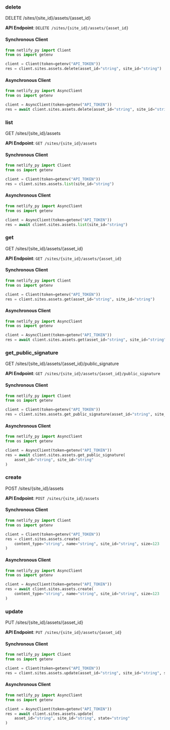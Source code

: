 
### delete <a name="delete"></a>
DELETE /sites/{site_id}/assets/{asset_id}



**API Endpoint**: `DELETE /sites/{site_id}/assets/{asset_id}`

#### Synchronous Client

```python
from netlify_py import Client
from os import getenv

client = Client(token=getenv("API_TOKEN"))
res = client.sites.assets.delete(asset_id="string", site_id="string")
```

#### Asynchronous Client

```python
from netlify_py import AsyncClient
from os import getenv

client = AsyncClient(token=getenv("API_TOKEN"))
res = await client.sites.assets.delete(asset_id="string", site_id="string")
```

### list <a name="list"></a>
GET /sites/{site_id}/assets



**API Endpoint**: `GET /sites/{site_id}/assets`

#### Synchronous Client

```python
from netlify_py import Client
from os import getenv

client = Client(token=getenv("API_TOKEN"))
res = client.sites.assets.list(site_id="string")
```

#### Asynchronous Client

```python
from netlify_py import AsyncClient
from os import getenv

client = AsyncClient(token=getenv("API_TOKEN"))
res = await client.sites.assets.list(site_id="string")
```

### get <a name="get"></a>
GET /sites/{site_id}/assets/{asset_id}



**API Endpoint**: `GET /sites/{site_id}/assets/{asset_id}`

#### Synchronous Client

```python
from netlify_py import Client
from os import getenv

client = Client(token=getenv("API_TOKEN"))
res = client.sites.assets.get(asset_id="string", site_id="string")
```

#### Asynchronous Client

```python
from netlify_py import AsyncClient
from os import getenv

client = AsyncClient(token=getenv("API_TOKEN"))
res = await client.sites.assets.get(asset_id="string", site_id="string")
```

### get_public_signature <a name="get_public_signature"></a>
GET /sites/{site_id}/assets/{asset_id}/public_signature



**API Endpoint**: `GET /sites/{site_id}/assets/{asset_id}/public_signature`

#### Synchronous Client

```python
from netlify_py import Client
from os import getenv

client = Client(token=getenv("API_TOKEN"))
res = client.sites.assets.get_public_signature(asset_id="string", site_id="string")
```

#### Asynchronous Client

```python
from netlify_py import AsyncClient
from os import getenv

client = AsyncClient(token=getenv("API_TOKEN"))
res = await client.sites.assets.get_public_signature(
    asset_id="string", site_id="string"
)
```

### create <a name="create"></a>
POST /sites/{site_id}/assets



**API Endpoint**: `POST /sites/{site_id}/assets`

#### Synchronous Client

```python
from netlify_py import Client
from os import getenv

client = Client(token=getenv("API_TOKEN"))
res = client.sites.assets.create(
    content_type="string", name="string", site_id="string", size=123
)
```

#### Asynchronous Client

```python
from netlify_py import AsyncClient
from os import getenv

client = AsyncClient(token=getenv("API_TOKEN"))
res = await client.sites.assets.create(
    content_type="string", name="string", site_id="string", size=123
)
```

### update <a name="update"></a>
PUT /sites/{site_id}/assets/{asset_id}



**API Endpoint**: `PUT /sites/{site_id}/assets/{asset_id}`

#### Synchronous Client

```python
from netlify_py import Client
from os import getenv

client = Client(token=getenv("API_TOKEN"))
res = client.sites.assets.update(asset_id="string", site_id="string", state="string")
```

#### Asynchronous Client

```python
from netlify_py import AsyncClient
from os import getenv

client = AsyncClient(token=getenv("API_TOKEN"))
res = await client.sites.assets.update(
    asset_id="string", site_id="string", state="string"
)
```
